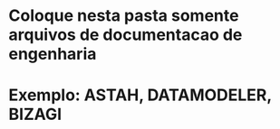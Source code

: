 # Coloque nesta pasta somente arquivos de documentacao de engenharia
# Exemplo: ASTAH, DATAMODELER, BIZAGI
